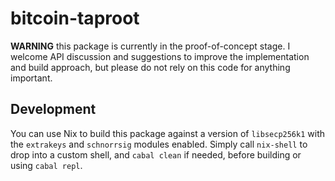# bitcoin-taproot

**WARNING** this package is currently in the proof-of-concept stage.  I welcome API discussion and suggestions to improve the implementation and build approach, but please do not rely on this code for anything important.

## Development

You can use Nix to build this package against a version of `libsecp256k1` with the `extrakeys` and `schnorrsig` modules enabled.  Simply call `nix-shell` to drop into a custom shell, and `cabal clean` if needed, before building or using `cabal repl`.
